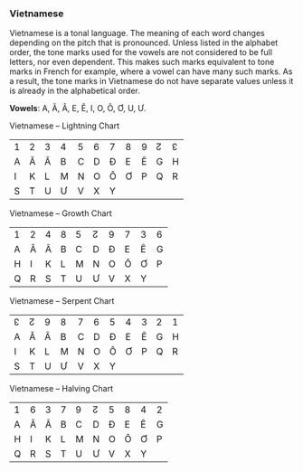 ### <span id="anchor-31"></span>Vietnamese

Vietnamese is a tonal language. The meaning of each word changes
depending on the pitch that is pronounced. Unless listed in the alphabet
order, the tone marks used for the vowels are not considered to be full
letters, nor even dependent. This makes such marks equivalent to tone
marks in French for example, where a vowel can have many such marks. As
a result, the tone marks in Vietnamese do not have separate values
unless it is already in the alphabetical order. 

**Vowels**: A, Ă, Â, E, Ê, I, O, Ô, Ơ, U, Ư.

Vietnamese – Lightning Chart

|   |   |   |   |   |   |   |   |   |   |   |
| - | - | - | - | - | - | - | - | - | - | - |
| 1 | 2 | 3 | 4 | 5 | 6 | 7 | 8 | 9 | ↊ | ↋ |
| A | Ă | Â | B | C | D | Đ | E | Ê | G | H |
| I | K | L | M | N | O | Ô | Ơ | P | Q | R |
| S | T | U | Ư | V | X | Y |   |   |   |   |

Vietnamese – Growth Chart

|   |   |   |   |   |   |   |   |   |   |
| - | - | - | - | - | - | - | - | - | - |
| 1 | 2 | 4 | 8 | 5 | ↊ | 9 | 7 | 3 | 6 |
| A | Ă | Â | B | C | D | Đ | E | Ê | G |
| H | I | K | L | M | N | O | Ô | Ơ | P |
| Q | R | S | T | U | Ư | V | X | Y |   |

Vietnamese – Serpent Chart

|   |   |   |   |   |   |   |   |   |   |   |
| - | - | - | - | - | - | - | - | - | - | - |
| ↋ | ↊ | 9 | 8 | 7 | 6 | 5 | 4 | 3 | 2 | 1 |
| A | Ă | Â | B | C | D | Đ | E | Ê | G | H |
| I | K | L | M | N | O | Ô | Ơ | P | Q | R |
| S | T | U | Ư | V | X | Y |   |   |   |   |

Vietnamese – Halving Chart

|   |   |   |   |   |   |   |   |   |   |
| - | - | - | - | - | - | - | - | - | - |
| 1 | 6 | 3 | 7 | 9 | ↊ | 5 | 8 | 4 | 2 |
| A | Ă | Â | B | C | D | Đ | E | Ê | G |
| H | I | K | L | M | N | O | Ô | Ơ | P |
| Q | R | S | T | U | Ư | V | X | Y |   |

